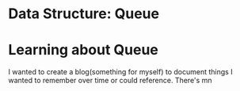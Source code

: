 # Data Structure: Queue

# Learning about Queue
I wanted to create a blog(something for myself) to document things I wanted to remember over time or could reference.
There's mn
```

```